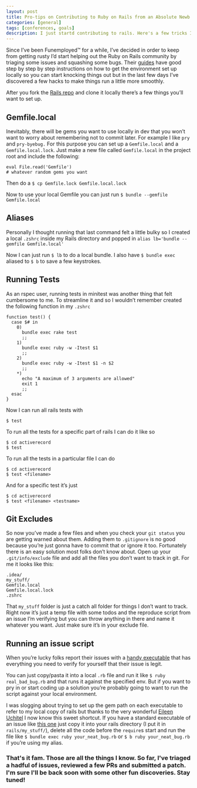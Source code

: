 ```yaml
---
layout: post
title: Pro-tips on Contributing to Ruby on Rails from an Absolute Newb
categories: [general]
tags: [conferences, goals]
description: I just startd contributing to rails. Here's a few tricks I've picked up that can help you get started off on a better foot than I started off on.
---
```

Since I’ve been Funemployed™ for a while, I’ve decided in order to keep from getting rusty I’d start helping out the Ruby on Rails community by triaging some issues and squashing some bugs. Their [guides](http://edgeguides.rubyonrails.org/contributing_to_ruby_on_rails.html#running-tests) have good step by step by step instructions on how to get the environment set up locally so you can start knocking things out but in the last few days I’ve discovered a few hacks to make things run a little more smoothly.

After you fork the [Rails repo](https://github.com/rails/rails) and clone it locally there’s a few things you’ll want to set up.

## Gemfile.local
Inevitably, there will be gems you want to use locally in dev that you won’t want to worry about remembering not to commit later. For example I like `pry` and `pry-byebug.` For this purpose you can set up a `Gemfile.local` and a `Gemfile.local.lock`. Just make a new file called `Gemfile.local` in the project root and include the following:

```
eval File.read('Gemfile')
# whatever random gems you want
```
Then do a
`$ cp Gemfile.lock Gemfile.local.lock`

Now to use your local Gemfile you can just run 
`$ bundle --gemfile Gemfile.local`

## Aliases
Personally I thought running that last command felt a little bulky so I created a local `.zshrc` inside my Rails directory and popped in `alias lb='bundle --gemfile Gemfile.local'`

Now I can just run `$ lb` to do a local bundle. I also have `$ bundle exec` aliased to `$ b` to save a few keystrokes.

## Running Tests
As an rspec user, running tests in minitest was another thing that felt cumbersome to me. To streamline it and so I wouldn’t remember created the following function in my `.zshrc`
```
function test() {
  case $# in
    0)
      bundle exec rake test
      ;;
    1)
      bundle exec ruby -w -Itest $1
      ;;
    2)
      bundle exec ruby -w -Itest $1 -n $2
      ;;
    *)
      echo "A maximum of 3 arguments are allowed"
      exit 1
      ;;
  esac
}
```
Now I can run all rails tests with
```
$ test
```
To run all the tests for a specific part of rails I can do it like so 
```
$ cd activerecord
$ test
```
To run all the tests in a particular file I can do
```
$ cd activerecord
$ test <filename>
```
And for a specific test it’s just
```
$ cd activerecord
$ test <filename> <testname>
```

## Git Excludes
So now you’ve made a few files and when you check your `git status` you are getting warned about them. Adding them to `.gitignore` is no good because you’re just gonna have to commit that or ignore it too. Fortunately there is an easy solution most folks don’t know about. Open up your `.git/info/exclude` file and add all the files you don’t want to track in git. For me it looks like this:
```
.idea/
my_stuff/
Gemfile.local
Gemfile.local.lock
.zshrc
```

That `my_stuff` folder is just a catch all folder for things I don’t want to track. Right now it’s just a temp file with some todos and the reproduce script from an issue I’m verifying but you can throw anything in there and name it whatever you want. Just make sure it’s in your exclude file.

## Running an issue script
When you’re lucky folks report their issues with a [handy executable](http://edgeguides.rubyonrails.org/contributing_to_ruby_on_rails.html#create-an-executable-test-case) that has everything you need to verify for yourself that their issue is legit. 

You can just copy/pasta it into a local `.rb` file and run it like `$ ruby real_bad_bug.rb` and that runs it against the specified env. But if you want to pry in or start coding up a solution you’re probably going to want to run the script against your local environment.

I was slogging about trying to set up the gem path on each executable to refer to my local copy of rails but thanks to the very wonderful [Eileen Uchitel](www.twitter.com/eileencodes) I now know this sweet shortcut. If you have a standard executable of an issue like [this one](https://github.com/rails/rails/blob/master/guides/bug_report_templates/active_record_master.rb) just copy it into your rails directory (I put it in `rails/my_stuff/`), delete all the code before the `require`s start and run the file like `$ bundle exec ruby your_neat_bug.rb` or `$ b ruby your_neat_bug.rb` if you’re using my alias.

### That's it fam. Those are all the things I know. So far, I've triaged a hadful of issues, reviewed a few PRs and submitted a patch. I'm sure I'll be back soon with some other fun discoveries. Stay tuned!
